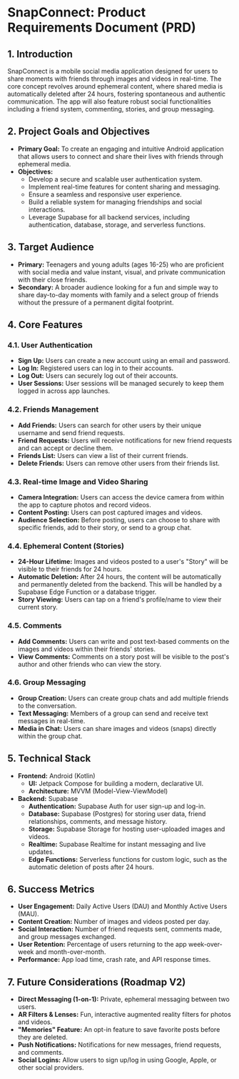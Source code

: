# SnapConnect: Product Requirements Document (PRD)

## 1. Introduction

SnapConnect is a mobile social media application designed for users to share moments with friends through images and videos in real-time. The core concept revolves around ephemeral content, where shared media is automatically deleted after 24 hours, fostering spontaneous and authentic communication. The app will also feature robust social functionalities including a friend system, commenting, stories, and group messaging.

## 2. Project Goals and Objectives

*   **Primary Goal:** To create an engaging and intuitive Android application that allows users to connect and share their lives with friends through ephemeral media.
*   **Objectives:**
    *   Develop a secure and scalable user authentication system.
    *   Implement real-time features for content sharing and messaging.
    *   Ensure a seamless and responsive user experience.
    *   Build a reliable system for managing friendships and social interactions.
    *   Leverage Supabase for all backend services, including authentication, database, storage, and serverless functions.

## 3. Target Audience

*   **Primary:** Teenagers and young adults (ages 16-25) who are proficient with social media and value instant, visual, and private communication with their close friends.
*   **Secondary:** A broader audience looking for a fun and simple way to share day-to-day moments with family and a select group of friends without the pressure of a permanent digital footprint.

## 4. Core Features

### 4.1. User Authentication
*   **Sign Up:** Users can create a new account using an email and password.
*   **Log In:** Registered users can log in to their accounts.
*   **Log Out:** Users can securely log out of their accounts.
*   **User Sessions:** User sessions will be managed securely to keep them logged in across app launches.

### 4.2. Friends Management
*   **Add Friends:** Users can search for other users by their unique username and send friend requests.
*   **Friend Requests:** Users will receive notifications for new friend requests and can accept or decline them.
*   **Friends List:** Users can view a list of their current friends.
*   **Delete Friends:** Users can remove other users from their friends list.

### 4.3. Real-time Image and Video Sharing
*   **Camera Integration:** Users can access the device camera from within the app to capture photos and record videos.
*   **Content Posting:** Users can post captured images and videos.
*   **Audience Selection:** Before posting, users can choose to share with specific friends, add to their story, or send to a group chat.

### 4.4. Ephemeral Content (Stories)
*   **24-Hour Lifetime:** Images and videos posted to a user's "Story" will be visible to their friends for 24 hours.
*   **Automatic Deletion:** After 24 hours, the content will be automatically and permanently deleted from the backend. This will be handled by a Supabase Edge Function or a database trigger.
*   **Story Viewing:** Users can tap on a friend's profile/name to view their current story.

### 4.5. Comments
*   **Add Comments:** Users can write and post text-based comments on the images and videos within their friends' stories.
*   **View Comments:** Comments on a story post will be visible to the post's author and other friends who can view the story.

### 4.6. Group Messaging
*   **Group Creation:** Users can create group chats and add multiple friends to the conversation.
*   **Text Messaging:** Members of a group can send and receive text messages in real-time.
*   **Media in Chat:** Users can share images and videos (snaps) directly within the group chat.

## 5. Technical Stack

*   **Frontend:** Android (Kotlin)
    *   **UI:** Jetpack Compose for building a modern, declarative UI.
    *   **Architecture:** MVVM (Model-View-ViewModel)
*   **Backend:** Supabase
    *   **Authentication:** Supabase Auth for user sign-up and log-in.
    *   **Database:** Supabase (Postgres) for storing user data, friend relationships, comments, and message history.
    *   **Storage:** Supabase Storage for hosting user-uploaded images and videos.
    *   **Realtime:** Supabase Realtime for instant messaging and live updates.
    *   **Edge Functions:** Serverless functions for custom logic, such as the automatic deletion of posts after 24 hours.

## 6. Success Metrics

*   **User Engagement:** Daily Active Users (DAU) and Monthly Active Users (MAU).
*   **Content Creation:** Number of images and videos posted per day.
*   **Social Interaction:** Number of friend requests sent, comments made, and group messages exchanged.
*   **User Retention:** Percentage of users returning to the app week-over-week and month-over-month.
*   **Performance:** App load time, crash rate, and API response times.

## 7. Future Considerations (Roadmap V2)

*   **Direct Messaging (1-on-1):** Private, ephemeral messaging between two users.
*   **AR Filters & Lenses:** Fun, interactive augmented reality filters for photos and videos.
*   **"Memories" Feature:** An opt-in feature to save favorite posts before they are deleted.
*   **Push Notifications:** Notifications for new messages, friend requests, and comments.
*   **Social Logins:** Allow users to sign up/log in using Google, Apple, or other social providers. 